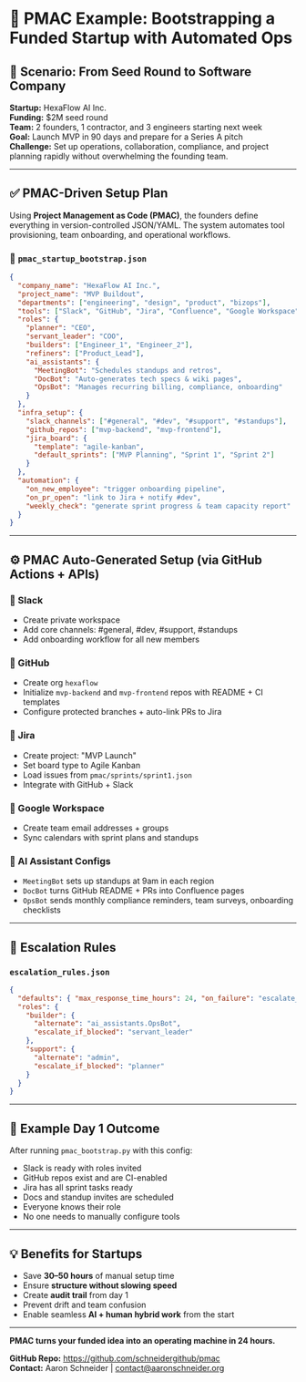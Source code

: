 
# 🚀 PMAC Example: Bootstrapping a Funded Startup with Automated Ops

## 🧪 Scenario: From Seed Round to Software Company

**Startup:** HexaFlow AI Inc.  
**Funding:** $2M seed round  
**Team:** 2 founders, 1 contractor, and 3 engineers starting next week  
**Goal:** Launch MVP in 90 days and prepare for a Series A pitch  
**Challenge:** Set up operations, collaboration, compliance, and project planning rapidly without overwhelming the founding team.

---

## ✅ PMAC-Driven Setup Plan

Using **Project Management as Code (PMAC)**, the founders define everything in version-controlled JSON/YAML. The system automates tool provisioning, team onboarding, and operational workflows.

### 📁 `pmac_startup_bootstrap.json`
```json
{
  "company_name": "HexaFlow AI Inc.",
  "project_name": "MVP Buildout",
  "departments": ["engineering", "design", "product", "bizops"],
  "tools": ["Slack", "GitHub", "Jira", "Confluence", "Google Workspace"],
  "roles": {
    "planner": "CEO",
    "servant_leader": "COO",
    "builders": ["Engineer_1", "Engineer_2"],
    "refiners": ["Product_Lead"],
    "ai_assistants": {
      "MeetingBot": "Schedules standups and retros",
      "DocBot": "Auto-generates tech specs & wiki pages",
      "OpsBot": "Manages recurring billing, compliance, onboarding"
    }
  },
  "infra_setup": {
    "slack_channels": ["#general", "#dev", "#support", "#standups"],
    "github_repos": ["mvp-backend", "mvp-frontend"],
    "jira_board": {
      "template": "agile-kanban",
      "default_sprints": ["MVP Planning", "Sprint 1", "Sprint 2"]
    }
  },
  "automation": {
    "on_new_employee": "trigger onboarding pipeline",
    "on_pr_open": "link to Jira + notify #dev",
    "weekly_check": "generate sprint progress & team capacity report"
  }
}
```

---

## ⚙️ PMAC Auto-Generated Setup (via GitHub Actions + APIs)

### 🔧 Slack
- Create private workspace
- Add core channels: #general, #dev, #support, #standups
- Add onboarding workflow for all new members

### 🔧 GitHub
- Create org `hexaflow`
- Initialize `mvp-backend` and `mvp-frontend` repos with README + CI templates
- Configure protected branches + auto-link PRs to Jira

### 🔧 Jira
- Create project: "MVP Launch"
- Set board type to Agile Kanban
- Load issues from `pmac/sprints/sprint1.json`
- Integrate with GitHub + Slack

### 🔧 Google Workspace
- Create team email addresses + groups
- Sync calendars with sprint plans and standups

### 🤖 AI Assistant Configs
- `MeetingBot` sets up standups at 9am in each region
- `DocBot` turns GitHub README + PRs into Confluence pages
- `OpsBot` sends monthly compliance reminders, team surveys, onboarding checklists

---

## 🧠 Escalation Rules

### `escalation_rules.json`
```json
{
  "defaults": { "max_response_time_hours": 24, "on_failure": "escalate_to_role:planner" },
  "roles": {
    "builder": {
      "alternate": "ai_assistants.OpsBot",
      "escalate_if_blocked": "servant_leader"
    },
    "support": {
      "alternate": "admin",
      "escalate_if_blocked": "planner"
    }
  }
}
```

---

## 🧪 Example Day 1 Outcome
After running `pmac_bootstrap.py` with this config:
- Slack is ready with roles invited
- GitHub repos exist and are CI-enabled
- Jira has all sprint tasks ready
- Docs and standup invites are scheduled
- Everyone knows their role
- No one needs to manually configure tools

---

## 💡 Benefits for Startups
- Save **30–50 hours** of manual setup time
- Ensure **structure without slowing speed**
- Create **audit trail** from day 1
- Prevent drift and team confusion
- Enable seamless **AI + human hybrid work** from the start

---

**PMAC turns your funded idea into an operating machine in 24 hours.**

**GitHub Repo:** https://github.com/schneidergithub/pmac  
**Contact:** Aaron Schneider | contact@aaronschneider.org
